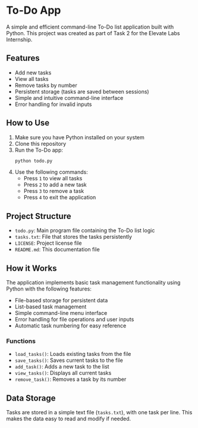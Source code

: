 # To-Do App

A simple and efficient command-line To-Do list application built with Python. This project was created as part of Task 2 for the Elevate Labs Internship.

## Features

- Add new tasks
- View all tasks
- Remove tasks by number
- Persistent storage (tasks are saved between sessions)
- Simple and intuitive command-line interface
- Error handling for invalid inputs

## How to Use

1. Make sure you have Python installed on your system
2. Clone this repository
3. Run the To-Do app:
   ```bash
   python todo.py
   ```
4. Use the following commands:
   - Press `1` to view all tasks
   - Press `2` to add a new task
   - Press `3` to remove a task
   - Press `4` to exit the application

## Project Structure

- `todo.py`: Main program file containing the To-Do list logic
- `tasks.txt`: File that stores the tasks persistently
- `LICENSE`: Project license file
- `README.md`: This documentation file

## How it Works

The application implements basic task management functionality using Python with the following features:
- File-based storage for persistent data
- List-based task management
- Simple command-line menu interface
- Error handling for file operations and user inputs
- Automatic task numbering for easy reference

### Functions

- `load_tasks()`: Loads existing tasks from the file
- `save_tasks()`: Saves current tasks to the file
- `add_task()`: Adds a new task to the list
- `view_tasks()`: Displays all current tasks
- `remove_task()`: Removes a task by its number

## Data Storage

Tasks are stored in a simple text file (`tasks.txt`), with one task per line. This makes the data easy to read and modify if needed.
